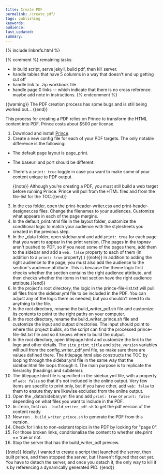 ```yaml
---
title: Create PDF
permalink: /create_pdf/
tags: publishing
keywords: 
audience: 
last_updated: 
summary: 
---
```

{% include linkrefs.html %} 

{% comment %}
remaining tasks:

- in build script, serve jekyll, build pdf, then kill server.
- handle tables that have 5 columns in a way that doesn't end up getting cut off
- handle link to .zip workbook file
- handle page 0 links -- which indicate that there is no cross reference. maybe add note in instructions.
{% endcomment %}

{{warning}} The PDF creation process has some bugs and is still being worked out... {{end}}

This process for creating a PDF relies on Prince to transform the HTML content into PDF. Prince costs about $500 per license.

1. Download and install [Prince](http://www.princexml.com/).
2. Create a new config file for each of your PDF targets. The only notable difference is the following:
 * The default page layout is page_print.
 * The baseurl and port should be different. 
 * There's a `print: true` toggle in case you want to make some of your content unique to PDF output. 
     
     {{note}} Although you're creating a PDF, you must still build a web target before running Prince. Prince will pull from the HTML files and from the file-list for the TOC.{{end}}
     
3. In the css folder, open the print-header-writer.css and print-header-designer.css files. Change the filenames to your audiences. Customize what appears in each of the page margins.
4. In the default_print.html file in the layout folder, customize the conditional logic to match your audience with the stylesheets you created in the previous step.
5. In the _data folder, open sidebar.yml and add `print: true` for each page that you want to appear in the print version. (The pages in the topnav aren't pushed to PDF, so if you need some of the pages there, add them to the sidebar and add a `web: false` property to each of them (in addition to a `print: true` property).)
    {{note}} In addition to adding the right audience to the page, you must also add the audience to the section's audience attribute. This is because the theme logic first checks whether the section contains the right audience attribute, and then checks whether the items in that section have the right audience attribute.{{end}}
6. In the project's root directory, the logic in the prince-file-list.txt will pull all files from the sidebar.yml file to be included in the PDF. You can adjust any of the logic there as needed, but you shouldn't need to do anything to the file.
5. In the root directory, rename the build_writer_pdf.sh file and customize its contents to point to the right paths on your computer.
5. In the root directory, rename the build_writer_prince.sh file and customize the input and output directories. The input should point to where this project builds, so the script can find the processed prince-file-list.txt file and so it knows where to build the output. 
6. In the root directory, open titlepage.html and customize the link to the logo and other details. The `site_print_title` and `site_version` variables will pull from the config_writer_pdf.yml file, so make sure there are values defined there. The titlepage.html also constructs the TOC by looping through the sidebar.yml file in the same way that the sidebar.html file loops through it. The main purpose is to replicate the hierarchy (headings and subitems). 
7. The titlepage.html file is specified in the sidebar.yml file, with a property of `web: false` so that it's not included in the online output. Very few items are specific to print only, but if you have other, add `web: false` to them to ensure they are likewise excluded from the online output.
7. Open the _data/sidebar.yml file and add `print: true` or `print: false` depending on what files you want to include in the PDF.
7. In iTerm, first run `. build_writer_pdf.sh` to get the pdf version of the content ready.
8. Now run `. build_writer_prince.sh` to generate the PDF from this version. 
8. Check for links to non-existent topics in the PDF by looking for "page 0".
9. For those broken links, conditionalize the content to whether site.print == true or not.
10. Stop the server that has the build_writer_pdf preview.

{{note}} Ideally, I wanted to create a script that launched the server, then built prince, and then stopped the server, but I haven't figured that out yet. You have to detach the server, and once you detach it, the only way to kill it is by referencing a dynamically generated PID. {{end}}
